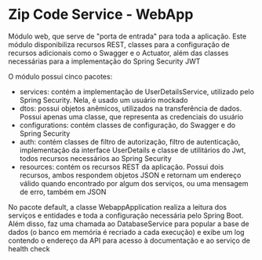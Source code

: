 # Zip Code Service - WebApp

Módulo web, que serve de "porta de entrada" para toda a aplicação. Este módulo disponibiliza recursos REST, classes para a configuração de recursos adicionais como o Swagger e o Actuator, além das classes necessárias para a implementação do Spring Security JWT

O módulo possui cinco pacotes:
* services: contém a implementação de UserDetailsService, utilizado pelo Spring Security. Nela, é usado um usuário mockado
* dtos: possui objetos anêmicos, utilizados na transferência de dados. Possui apenas uma classe, que representa as credenciais do usuário
* configurations: contém classes de configuração, do Swagger e do Spring Security
* auth: contém classes de filtro de autorização, filtro de autenticação, implementação da interface UserDetails e classe de utilitários do Jwt, todos recursos necessários ao Spring Security
* resources: contém os recursos REST da aplicação. Possui dois recursos, ambos respondem objetos JSON e retornam um endereço válido quando encontrado por algum dos serviços, ou uma mensagem de erro, também em JSON

No pacote default, a classe WebappApplication realiza a leitura dos serviços e entidades e toda a configuração necessária pelo Spring Boot. Além disso, faz uma chamada ao DatabaseService para popular a base de dados (o banco em memória é recriado a cada execução) e exibe um log contendo o endereço da API para acesso à documentação e ao serviço de health check
